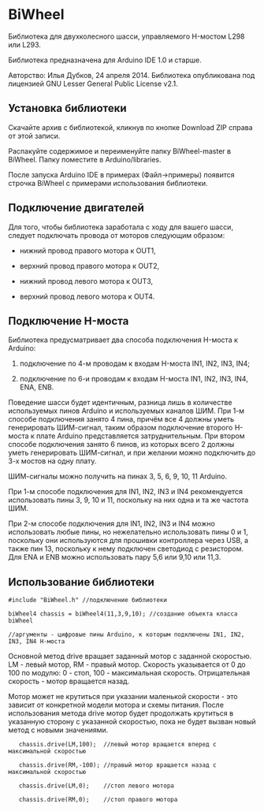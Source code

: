 BiWheel
=======
Библиотека для двухколесного шасси, управляемого H-мостом L298 или L293. 

Библиотека предназначена для Arduino IDE 1.0 и старше.

Авторство: Илья Дубков, 24 апреля 2014. Библиотека опубликована под лицензией GNU Lesser General Public License v2.1.

Установка библиотеки
-------
Скачайте архив с библиотекой, кликнув по кнопке Download ZIP справа от этой записи. 

Распакуйте содержимое и переименуйте папку BiWheel-master в BiWheel. Папку поместите в Arduino/libraries. 

После запуска Arduino IDE в примерах (Файл->примеры) появится строчка BiWheel с примерами использования библиотеки. 

Подключение двигателей
-------

Для того, чтобы библиотека заработала с ходу для вашего шасси, следует подключать провода от моторов следующим образом:

- нижний провод правого мотора к OUT1,

- верхний провод правого мотора к OUT2,

- нижний провод левого мотора к OUT3,

- верхний провод левого мотора к OUT4.

Подключение H-моста
-------

Библиотека предусматривает два способа подключения H-моста к Arduino:

1. подключение по 4-м проводам к входам H-моста IN1, IN2, IN3, IN4;

2. подключение по 6-и проводам к входам H-моста IN1, IN2, IN3, IN4, ENA, ENB.

Поведение шасси будет идентичным, разница лишь в количестве используемых пинов Arduino и используемых каналов ШИМ. При 1-м способе подключения занято 4 пина, причём все 4 должны уметь генерировать ШИМ-сигнал, таким образом подключение второго H-моста к плате Arduino представляется затруднительным. При втором способе подключения занято 6 пинов, из которых всего 2 должны уметь генерировать ШИМ-сигнал, и при желании можно подключить до 3-х мостов на одну плату.

ШИМ-сигналы можно получить на пинах 3, 5, 6, 9, 10, 11 Arduino. 

При 1-м способе подключения для IN1, IN2, IN3 и IN4 рекомендуется использовать пины 3, 9, 10 и 11, поскольку на них одна и та же частота ШИМ. 

При 2-м способе подключения для IN1, IN2, IN3 и IN4 можно использовать любые пины, но нежелательно использовать пины 0 и 1, поскольку они используются для прошивки контроллера через USB, а также пин 13, поскольку к нему подключен светодиод с резистором. Для ENA и ENB можно использовать пару 5,6 или 9,10 или 11,3.


Использование библиотеки
-----------

`#include "BiWheel.h" //подключение библиотеки`

`biWheel4 chassis = biWheel4(11,3,9,10); //создание объекта класса biWheel`

`//аргументы - цифровые пины Arduino, к которым подключены IN1, IN2, IN3, IN4 H-моста`


Основной метод drive вращает заданный мотор с заданной скоростью. LM - левый мотор, RM - правый мотор. Скорость указывается от 0 до 100 по модулю: 0 - стоп, 100 - максимальная скорость. Отрицательная скорость - мотор вращается назад.

Мотор может не крутиться при указании маленькой скорости - это зависит от конкретной модели мотора и схемы питания. После использования метода drive мотор будет продолжать крутиться в указанную сторону с указанной скоростью, пока не будет вызван новый метод с новыми значениями. 

`	chassis.drive(LM,100); 	//левый мотор вращается вперед с максимальной скоростью`

`	chassis.drive(RM,-100);	//правый мотор вращается назад с максимальной скоростью`
	
`	chassis.drive(LM,0);	//стоп левого мотора`
	
`	chassis.drive(RM,0);	//стоп правого мотора`


